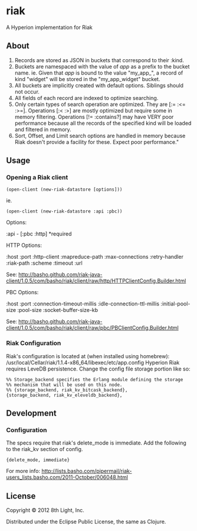 # riak

A Hyperion implementation for Riak


## About

 1. Records are stored as JSON in buckets that correspond to their :kind.
 2. Buckets are namespaced with the value of *app* as a prefix to the bucket name.
    ie. Given that *app* is bound to the value \"my_app_\", a record of kind \"widget\"
    will be stored in the \"my_app_widget\" bucket.
 3. All buckets are implicitly created with default options.  Siblings should not occur.
 4. All fields of each record are indexed to optimize searching.
 5. Only certain types of search operation are optimized.  They are [:= :<= :>=].
    Operations [:< :>] are mostly optimized but require some in memory filtering.
    Operations [!= :contains?] may have VERY poor performance because all the records
    of the specified kind will be loaded and filtered in memory.
 6. Sort, Offset, and Limit search options are handled in memory because Riak doesn't
    provide a facility for these.  Expect poor performance."

## Usage

### Opening a Riak client

    (open-client (new-riak-datastore [options]))

ie.

    (open-client (new-riak-datastore :api :pbc))

Options:

 :api - [:pbc :http] *required

HTTP Options:

 :host :port :http-client :mapreduce-path :max-connections
 :retry-handler :riak-path :scheme :timeout :url

 See: http://basho.github.com/riak-java-client/1.0.5/com/basho/riak/client/raw/http/HTTPClientConfig.Builder.html

PBC Options:

 :host :port :connection-timeout-millis
 :idle-connection-ttl-millis :initial-pool-size
 :pool-size :socket-buffer-size-kb

 See: http://basho.github.com/riak-java-client/1.0.5/com/basho/riak/client/raw/pbc/PBClientConfig.Builder.html

### Riak Configuration

Riak's configuration is located at (when installed using homebrew): /usr/local/Cellar/riak/1.1.4-x86_64/libexec/etc/app.config
Hyperion Riak requires LeveDB persistence.  Change the config file storage portion like so:

    %% Storage_backend specifies the Erlang module defining the storage
    %% mechanism that will be used on this node.
    %% {storage_backend, riak_kv_bitcask_backend},
    {storage_backend, riak_kv_eleveldb_backend},

## Development

### Configuration

The specs require that riak's delete_mode is immediate.  Add the following to the riak_kv section of config.

    {delete_mode, immediate}

For more info: http://lists.basho.com/pipermail/riak-users_lists.basho.com/2011-October/006048.html

## License

Copyright © 2012 8th Light, Inc.

Distributed under the Eclipse Public License, the same as Clojure.
